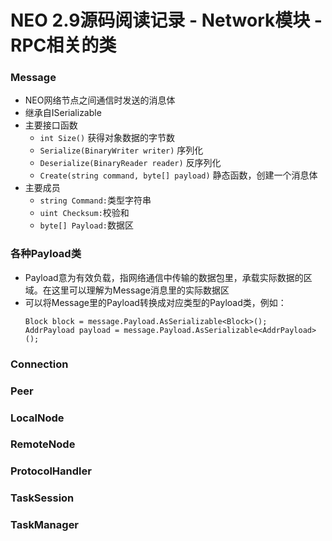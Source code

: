 # NEO 2.9源码阅读记录 - Network模块 - RPC相关的类
### Message
* NEO网络节点之间通信时发送的消息体
* 继承自ISerializable
* 主要接口函数
  * `int Size()` 获得对象数据的字节数
  * `Serialize(BinaryWriter writer)` 序列化
  * `Deserialize(BinaryReader reader)` 反序列化
  * `Create(string command, byte[] payload)` 静态函数，创建一个消息体
* 主要成员
  * `string Command:`类型字符串
  * `uint Checksum:`校验和
  * `byte[] Payload:`数据区

### 各种Payload类
  * Payload意为有效负载，指网络通信中传输的数据包里，承载实际数据的区域。在这里可以理解为Message消息里的实际数据区
  * 可以将Message里的Payload转换成对应类型的Payload类，例如：
     ```
    Block block = message.Payload.AsSerializable<Block>();
    AddrPayload payload = message.Payload.AsSerializable<AddrPayload>();
    ``` 
    
### Connection

### Peer

### LocalNode

### RemoteNode

### ProtocolHandler

### TaskSession

### TaskManager

